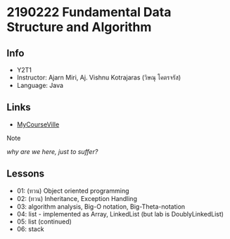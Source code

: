 # 2190222 Fundamental Data Structure and Algorithm

## Info
* Y2T1
* Instructor: Ajarn Miri, Aj. Vishnu Kotrajaras (วิษณุ โคตรจรัส)
* Language: Java

## Links
* [MyCourseVille](https://www.mycourseville.com/?q=courseville/course/56320)

> [!NOTE]
> *why are we here, just to suffer?*

## Lessons
- 01: (ทวน) Object oriented programming
- 02: (ทวน) Inheritance, Exception Handling
- 03: algorithm analysis, Big-O notation, Big-Theta-notation
- 04: list - implemented as Array, LinkedList (but lab is DoublyLinkedList)
- 05: list (continued)
- 06: stack